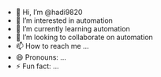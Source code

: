 - 👋 Hi, I’m @hadi9820
- 👀 I’m interested in automation
- 🌱 I’m currently learning automation
- 💞️ I’m looking to collaborate on automation
- 📫 How to reach me ...
- 😄 Pronouns: ...
- ⚡ Fun fact: ...

<!---
hadi9820/hadi9820 is a ✨ special ✨ repository because its `README.md` (this file) appears on your GitHub profile.
You can click the Preview link to take a look at your changes.
--->
